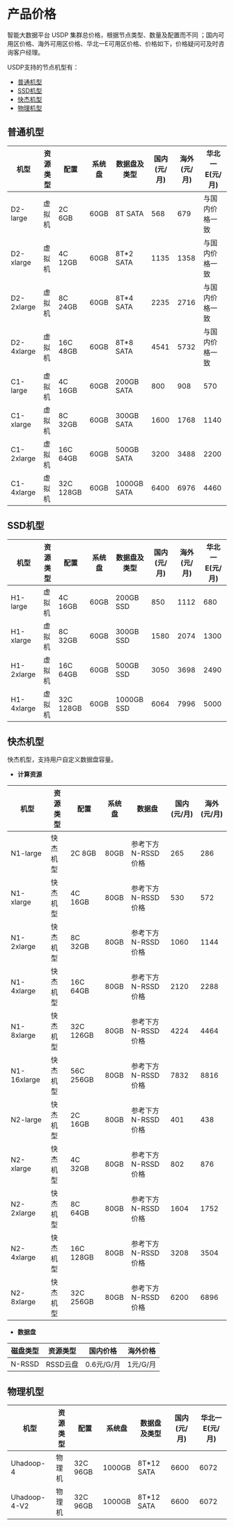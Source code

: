 # 产品价格

智能大数据平台 USDP 集群总价格，根据节点类型、数量及配置而不同 ；国内可用区价格、海外可用区价格、华北一E可用区价格、价格如下，价格疑问可及时咨询客户经理。



USDP支持的节点机型有：

- [普通机型](/USDP/price?id=普通机型)
- [SSD机型](/USDP/price?id=SSD机型)
- [快杰机型](/USDP/price?id=快杰机型)
- [物理机型](/USDP/price?id=物理机型)



## 普通机型

| 机型       | 资源类型 | 配置      | 系统盘 | 数据盘及类型 | 国内(元/月) | 海外(元/月) | 华北一E(元/月) |
| ---------- | -------- | --------- | ------ | ------------ | ----------- | ----------- | -------------- |
| D2-large   | 虚拟机   | 2C 6GB    | 60GB   | 8T SATA      | 568         | 679         | 与国内价格一致 |
| D2-xlarge  | 虚拟机   | 4C 12GB   | 60GB   | 8T*2 SATA    | 1135        | 1358        | 与国内价格一致 |
| D2-2xlarge | 虚拟机   | 8C 24GB   | 60GB   | 8T*4 SATA    | 2235        | 2716        | 与国内价格一致 |
| D2-4xlarge | 虚拟机   | 16C 48GB  | 60GB   | 8T*8 SATA    | 4541        | 5732        | 与国内价格一致 |
| C1-large   | 虚拟机   | 4C 16GB   | 60GB   | 200GB SATA   | 800         | 908         | 570            |
| C1-xlarge  | 虚拟机   | 8C 32GB   | 60GB   | 300GB SATA   | 1600        | 1768        | 1140           |
| C1-2xlarge | 虚拟机   | 16C 64GB  | 60GB   | 500GB SATA   | 3200        | 3488        | 2200           |
| C1-4xlarge | 虚拟机   | 32C 128GB | 60GB   | 1000GB SATA  | 6400        | 6976        | 4460           |



## SSD机型

| 机型       | 资源类型 | 配置      | 系统盘 | 数据盘及类型 | 国内(元/月) | 海外(元/月) | 华北一E(元/月) |
| ---------- | -------- | --------- | ------ | ------------ | ----------- | ----------- | -------------- |
| H1-large   | 虚拟机   | 4C 16GB   | 60GB   | 200GB SSD    | 850         | 1112        | 680            |
| H1-xlarge  | 虚拟机   | 8C 32GB   | 60GB   | 300GB SSD    | 1580        | 2074        | 1300           |
| H1-2xlarge | 虚拟机   | 16C 64GB  | 60GB   | 500GB SSD    | 3050        | 3698        | 2490           |
| H1-4xlarge | 虚拟机   | 32C 128GB | 60GB   | 1000GB SSD   | 6064        | 7996        | 5000           |



## 快杰机型

快杰机型，支持用户自定义数据盘容量。

- **计算资源**

| 机型        | 资源类型 | 配置      | 系统盘 | 数据盘             | 国内(元/月) | 海外(元/月) |
| ----------- | -------- | --------- | ------ | ------------------ | ----------- | ----------- |
| N1-large    | 快杰机型 | 2C 8GB    | 80GB   | 参考下方N-RSSD价格 | 265         | 286         |
| N1-xlarge   | 快杰机型 | 4C 16GB   | 80GB   | 参考下方N-RSSD价格 | 530         | 572         |
| N1-2xlarge  | 快杰机型 | 8C 32GB   | 80GB   | 参考下方N-RSSD价格 | 1060        | 1144        |
| N1-4xlarge  | 快杰机型 | 16C 64GB  | 80GB   | 参考下方N-RSSD价格 | 2120        | 2288        |
| N1-8xlarge  | 快杰机型 | 32C 126GB | 80GB   | 参考下方N-RSSD价格 | 4224        | 4464        |
| N1-16xlarge | 快杰机型 | 56C 256GB | 80GB   | 参考下方N-RSSD价格 | 7832        | 8816        |
| N2-large    | 快杰机型 | 2C 16GB   | 80GB   | 参考下方N-RSSD价格 | 401         | 438         |
| N2-xlarge   | 快杰机型 | 4C 32GB   | 80GB   | 参考下方N-RSSD价格 | 802         | 876         |
| N2-2xlarge  | 快杰机型 | 8C 64GB   | 80GB   | 参考下方N-RSSD价格 | 1604        | 1752        |
| N2-4xlarge  | 快杰机型 | 16C 128GB | 80GB   | 参考下方N-RSSD价格 | 3208        | 3504        |
| N2-8xlarge  | 快杰机型 | 32C 256GB | 80GB   | 参考下方N-RSSD价格 | 6200        | 6896        |

- **数据盘**

| 磁盘类型 | 资源类型 | 国内价格   | 海外价格 |
| -------- | -------- | ---------- | -------- |
| N-RSSD   | RSSD云盘 | 0.6元/G/月 | 1元/G/月 |



## 物理机型

| 机型         | 资源类型 | 配置     | 系统盘 | 数据盘及类型 | 国内(元/月) | 华北一E(元/月) |
| ------------ | -------- | -------- | ------ | ------------ | ----------- | -------------- |
| Uhadoop-4    | 物理机   | 32C 96GB | 1000GB | 8T*12 SATA   | 6600        | 6072           |
| Uhadoop-4-V2 | 物理机   | 32C 96GB | 1000GB | 8T*12 SATA   | 6600        | 6072           |

